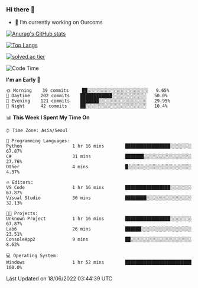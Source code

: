 ### Hi there 👋

- 🔭 I’m currently working on Ourcoms

<!--
**Rhange/Rhange** is a ✨ _special_ ✨ repository because its `README.md` (this file) appears on your GitHub profile.

Here are some ideas to get you started:

- 🌱 I’m currently learning ...
- 👯 I’m looking to collaborate on ...
- 🤔 I’m looking for help with ...
- 💬 Ask me about ...
- 📫 How to reach me: ...
- 😄 Pronouns: ...
- ⚡ Fun fact: ...
-->

[![Anurag's GitHub stats](https://github-readme-stats.vercel.app/api?username=rhange&show_icons=true&theme=gruvbox)](https://github.com/anuraghazra/github-readme-stats)

[![Top Langs](https://github-readme-stats.vercel.app/api/top-langs/?username=rhange&layout=compact&theme=gruvbox)](https://github.com/anuraghazra/github-readme-stats)

[![solved.ac tier](http://mazassumnida.wtf/api/generate_badge?boj=rhange0511)](https://solved.ac/rhange0511)

  <!--START_SECTION:waka-->
![Code Time](http://img.shields.io/badge/Code%20Time-0%20secs-blue)

**I'm an Early 🐤** 

```text
🌞 Morning    39 commits     ██░░░░░░░░░░░░░░░░░░░░░░░   9.65% 
🌆 Daytime    202 commits    ████████████░░░░░░░░░░░░░   50.0% 
🌃 Evening    121 commits    ███████░░░░░░░░░░░░░░░░░░   29.95% 
🌙 Night      42 commits     ██░░░░░░░░░░░░░░░░░░░░░░░   10.4%

```


📊 **This Week I Spent My Time On** 

```text
⌚︎ Time Zone: Asia/Seoul

💬 Programming Languages: 
Python                   1 hr 16 mins        █████████████████░░░░░░░░   67.87% 
C#                       31 mins             ███████░░░░░░░░░░░░░░░░░░   27.76% 
Other                    4 mins              █░░░░░░░░░░░░░░░░░░░░░░░░   4.37%

🔥 Editors: 
VS Code                  1 hr 16 mins        █████████████████░░░░░░░░   67.87% 
Visual Studio            36 mins             ████████░░░░░░░░░░░░░░░░░   32.13%

🐱‍💻 Projects: 
Unknown Project          1 hr 16 mins        █████████████████░░░░░░░░   67.87% 
Lab6                     26 mins             ██████░░░░░░░░░░░░░░░░░░░   23.51% 
ConsoleApp2              9 mins              ██░░░░░░░░░░░░░░░░░░░░░░░   8.62%

💻 Operating System: 
Windows                  1 hr 52 mins        █████████████████████████   100.0%

```


 Last Updated on 18/06/2022 03:44:39 UTC
<!--END_SECTION:waka-->
